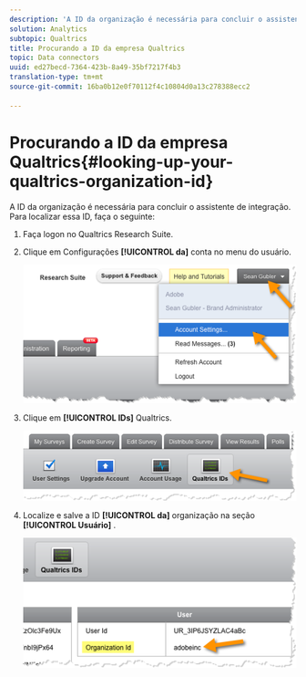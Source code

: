 ```yaml
---
description: 'A ID da organização é necessária para concluir o assistente de integração. Para localizar essa ID, faça o seguinte:'
solution: Analytics
subtopic: Qualtrics
title: Procurando a ID da empresa Qualtrics
topic: Data connectors
uuid: ed27becd-7364-423b-8a49-35bf7217f4b3
translation-type: tm+mt
source-git-commit: 16ba0b12e0f70112f4c10804d0a13c278388ecc2

---
```



# Procurando a ID da empresa Qualtrics{#looking-up-your-qualtrics-organization-id}

A ID da organização é necessária para concluir o assistente de integração. Para localizar essa ID, faça o seguinte:

1. Faça logon no Qualtrics Research Suite.
1. Clique em Configurações **[!UICONTROL da]** conta no menu do usuário.

   ![](assets/qualtrics-org-id-1.png)

1. Clique em **[!UICONTROL IDs]** Qualtrics.

   ![](assets/qualtrics-org-id-2.png)

1. Localize e salve a ID **[!UICONTROL da]** organização na seção **[!UICONTROL Usuário]** .

   ![](assets/qualtrics-org-id-3.png)

